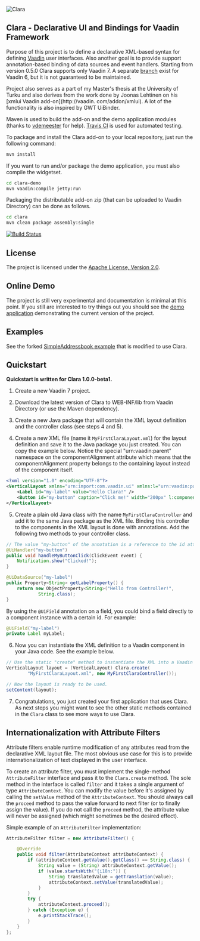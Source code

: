 ![Clara](https://github.com/tehapo/Clara/raw/99386831b5c2f3fc1e916180b1b60c796c2cd0ad/dist/img/clara-logo-150x174.png)

## Clara - Declarative UI and Bindings for Vaadin Framework

Purpose of this project is to define a declarative XML-based syntax for defining [Vaadin](https://vaadin.com) user interfaces. Also another goal is to provide support annotation-based binding of data sources and event handlers. Starting from version 0.5.0 Clara supports only Vaadin 7. A separate [branch](https://github.com/tehapo/Clara/tree/vaadin-6) exist for Vaadin 6, but it is not guaranteed to be maintained.

Project also serves as a part of my Master's thesis at the University of Turku and also derives from the work done by Joonas Lehtinen on his [xmlui Vaadin add-on](http://vaadin.
com/addon/xmlui). A lot of the functionality is also inspired by GWT UiBinder.

Maven is used to build the add-on and the demo application modules (thanks to [vdemeester](https://github.com/vdemeester) for help). [Travis CI](http://travis-ci.org/) is used for automated testing.

To package and install the Clara add-on to your local repository, just run the following command:
```bash
mvn install
```

If you want to run and/or package the demo application, you must also compile the widgetset.
```bash
cd clara-demo
mvn vaadin:compile jetty:run
```

Packaging the distributable add-on zip (that can be uploaded to Vaadin Directory) can be done as follows.
```bash
cd clara
mvn clean package assembly:single
```


[![Build Status](https://secure.travis-ci.org/tehapo/Clara.png)](http://travis-ci.org/tehapo/Clara)

## License

The project is licensed under the [Apache License, Version 2.0](http://www.apache.org/licenses/LICENSE-2.0.html).

## Online Demo

The project is still very experimental and documentation is minimal at this point. If you still are interested to try things out you should see the [demo application](http://teemu.virtuallypreinstalled.com/clara) demonstrating the current version of the project.

## Examples

See the forked [SimpleAddressbook example](https://github.com/tehapo/SimpleAddressbook) that is modified to use Clara.

## Quickstart

**Quickstart is written for Clara 1.0.0-beta1.**

1) Create a new Vaadin 7 project.

2) Download the latest version of Clara to WEB-INF/lib from Vaadin Directory (or use the Maven dependency).

3) Create a new Java package that will contain the XML layout definition and the controller class (see steps 4 and 5).

4) Create a new XML file (name it ```MyFirstClaraLayout.xml```) for the layout definition and save it to the Java package you just created. You can copy the example below. Notice the special "urn:vaadin:parent" namespace on the componentAlignment attribute which means that the componentAlignment property belongs to the containing layout instead of the component itself.

```xml
<?xml version="1.0" encoding="UTF-8"?>
<VerticalLayout xmlns="urn:import:com.vaadin.ui" xmlns:l="urn:vaadin:parent">
    <Label id="my-label" value="Hello Clara!" />
    <Button id="my-button" caption="Click me!" width="200px" l:componentAlignment="MIDDLE_CENTER" />
</VerticalLayout>
```

5) Create a plain old Java class with the name ```MyFirstClaraController``` and add it to the same Java package as the XML file. Binding this controller to the components in the XML layout is done with annotations. Add the following two methods to your controller class.

```java
// The value "my-button" of the annotation is a reference to the id attribute in the XML layout.
@UiHandler("my-button")
public void handleMyButtonClick(ClickEvent event) {
    Notification.show("Clicked!");
}

@UiDataSource("my-label")
public Property<String> getLabelProperty() {
    return new ObjectProperty<String>("Hello from Controller!",
            String.class);
}
```

By using the ```@UiField``` annotation on a field, you could bind a field directly to a component instance with a certain id. For example:

```java
@UiField("my-label")
private Label myLabel;
```

6) Now you can instantiate the XML definition to a Vaadin component in your Java code. See the example below.

```java
// Use the static "create" method to instantiate the XML into a Vaadin component.
VerticalLayout layout = (VerticalLayout) Clara.create(
        "MyFirstClaraLayout.xml", new MyFirstClaraController());

// Now the layout is ready to be used.
setContent(layout);
```

7) Congratulations, you just created your first application that uses Clara. As next steps you might want to see the other static methods contained in the ```Clara``` class to see more ways to use Clara.

## Internationalization with Attribute Filters

Attribute filters enable runtime modification of any attributes read from the declarative XML layout file. The most obvious use case for this is to provide internationalization of text displayed in the user interface.

To create an attribute filter, you must implement the single-method ```AttributeFilter``` interface and pass it to the ```Clara.create``` method. The sole method in the interface is called ```filter``` and it takes a single argument of type ```AttributeContext```. You can modify the value before it's assigned  by calling the ```setValue``` method of the ```AttributeContext```. You should always call the ```proceed``` method to pass the value forward to next filter (or to finally assign the value). If you do not call the ```proceed``` method, the attribute value will never be assigned (which might sometimes be the desired effect).

Simple example of an ```AttributeFilter``` implementation:

```java
AttributeFilter filter = new AttributeFilter() {

    @Override
    public void filter(AttributeContext attributeContext) {
        if (attributeContext.getValue().getClass() == String.class) {
            String value = (String) attributeContext.getValue();
            if (value.startsWith("{i18n:")) {
                String translatedValue = getTranslation(value);
                attributeContext.setValue(translatedValue);
            }
        }
        try {
            attributeContext.proceed();
        } catch (Exception e) {
            e.printStackTrace();
        }
    }
};
```
